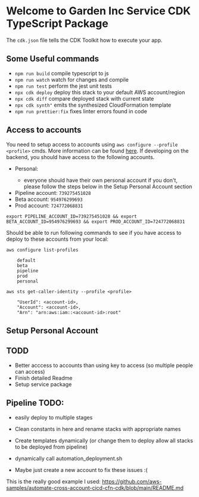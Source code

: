 # Welcome to Garden Inc Service CDK TypeScript Package

The `cdk.json` file tells the CDK Toolkit how to execute your app.

## Some Useful commands

- `npm run build` compile typescript to js
- `npm run watch` watch for changes and compile
- `npm run test` perform the jest unit tests
- `npx cdk deploy` deploy this stack to your default AWS account/region
- `npx cdk diff` compare deployed stack with current state
- `npx cdk synth"` emits the synthesized CloudFormation template
- `npm run prettier:fix` fixes linter errors found in code

## Access to accounts

You need to setup access to accounts using `aws configure --profile <profile>` cmds. More information can be found [here](https://docs.aws.amazon.com/cli/latest/reference/configure/). If developing on the backend, you should have access to the following accounts.

- Personal: <personal-account-id>
  - everyone should have their own personal account if you don't, please follow the steps below in the Setup Personal Account section
- Pipeline account: `739275451028`
- Beta account: `954976299693`
- Prod account: `724772068831`

```
export PIPELINE_ACCOUNT_ID=739275451028 && export BETA_ACCOUNT_ID=954976299693 && export PROD_ACCOUNT_ID=724772068831
```

Should be able to run following commands to see if you have access to deploy to these accounts from your local:

`aws configure list-profiles`

```
    default
    beta
    pipeline
    prod
    personal
```

`aws sts get-caller-identity --profile <profile>`

```
    "UserId": <account-id>,
    "Account": <account-id>,
    "Arn": "arn:aws:iam::<account-id>:root"
```

## Setup Personal Account

## TODD

- Better acccess to accounts than using key to access (so multiple people can access)
- Finish detailed Readme
- Setup service package

## Pipeline TODO:

- easily deploy to multiple stages
- Clean constants in here and rename stacks with appropriate names
- Create templates dynamically (or change them to deploy allow all stacks to be deployed from pipeline)
- dynamically call automation_deployment.sh

- Maybe just create a new account to fix these issues :(

This is the really good example I used: https://github.com/aws-samples/automate-cross-account-cicd-cfn-cdk/blob/main/README.md

